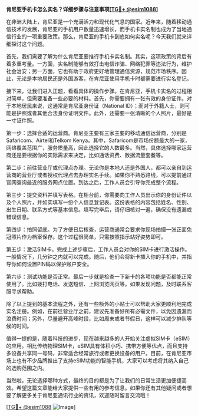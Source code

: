 **肯尼亚手机卡怎么实名？详细步骤与注意事项[[TG💪+ @esim1088](https://t.me/s/esim1088)]**

在非洲大陆上，肯尼亚是一个充满活力和现代化气息的国家。近年来，随着移动通信技术的发展，肯尼亚的手机用户数量迅速增长，而手机卡实名制也成为了当地通信行业的一项重要政策。那么，肯尼亚的手机卡到底如何实名呢？今天我们就来详细探讨这个问题。

首先，我们需要了解为什么肯尼亚要推行手机卡实名制。其实，这项政策的背后有着多重考量。一方面，实名制能够有效打击电信诈骗、网络犯罪等违法行为，维护社会治安；另一方面，它也有助于政府更好地管理通信资源，规范市场秩序。因此，无论是本地居民还是外国游客，在肯尼亚使用手机卡时都需要进行实名登记。

接下来，让我们进入正题，看看具体的操作步骤。在肯尼亚，手机卡实名的过程相对简单，但需要准备一些必要的材料。首先，你需要拥有一张有效的身份证件。对于本地居民来说，这通常是肯尼亚身份证（National ID）；而对于外籍人士，则可能是护照或者其他合法身份证明文件。此外，还需要一张清晰的个人照片，最好是一寸证件照。

第一步：选择合适的运营商。肯尼亚主要有三家主要的移动通信运营商，分别是Safaricom、Airtel和Telkom Kenya。其中，Safaricom是市场份额最大的一家，网络覆盖范围广，服务质量高，因此选择它的人数最多。当然，具体选择哪家运营商还是要根据你的实际需求来决定，比如通话资费、数据流量套餐等。

第二步：前往营业厅或代理点办理。无论你是本地人还是外国人，都可以亲自到运营商的营业厅或者授权代理点去办理实名手续。如果你不熟悉路线，可以提前通过官网查询最近的服务网点位置。到达之后，工作人员会引导你完成整个流程。

第三步：提交资料并填写表格。在柜台前，你需要向工作人员出示你的身份证件以及个人照片，并如实填写一份个人信息登记表。这份表格的内容包括姓名、性别、出生日期、联系方式等基本信息。填写完毕后，请仔细核对一遍，确保没有遗漏或错误信息。

第四步：拍照留底。为了方便日后核查，运营商通常会要求你现场拍摄一张正面免冠照片作为档案保存。这个过程很简单，只需按照指示站好姿势即可。

第五步：激活SIM卡。完成上述步骤后，工作人员会对你的SIM卡进行激活操作。一般情况下，几分钟之内就可以完成。随后，他们会将新卡插入你的手机中，并指导你如何设置PIN码以保护账户安全。

第六步：测试功能是否正常。最后一步就是检查一下新卡的各项功能是否都能正常使用了。比如拨打电话、发送短信、上网浏览网页等。如果发现问题，及时联系客服寻求帮助。

除了以上提到的基本流程之外，还有一些额外的小贴士可以帮助大家更顺利地完成实名注册。例如，在前往营业厅之前，建议先准备好所有必需文件，以免因遗漏而浪费时间；另外，尽量避开高峰时段，比如周末或者节假日，这样可以减少排队等候的时间。

值得一提的是，随着科技的进步，现在越来越多的人开始关注虚拟SIM卡（eSIM）的应用。相比传统物理SIM卡，eSIM具有体积小巧、携带方便等优点，而且支持多设备共享同一号码，非常适合经常旅行或者更换设备的用户。目前，在肯尼亚市场上也有不少品牌推出了支持eSIM功能的智能手机，大家可以考虑将其纳入自己的选购范围之内。

当然啦，无论选择哪种方式，最终的目的都是为了让我们的日常生活更加便捷高效。希望这篇文章能给大家提供一些有用的参考信息。如果你还有其他疑问或者想要了解更多关于肯尼亚通讯行业的资讯，欢迎随时留言交流哦！

[[TG💪+ @esim1088](https://t.me/s/esim1088) ![Image](https://i.postimg.cc/4NQfJmqS/Snipaste-2025-05-13-00-14-12.png)]